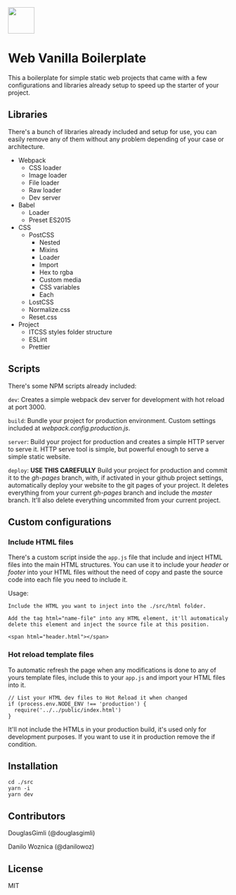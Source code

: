 <img src="https://s3-us-west-2.amazonaws.com/ckl-generic-hosting/cheesecake-logo-blue.png" height="60">

# Web Vanilla Boilerplate


This a boilerplate for simple static web projects that came with a few configurations and libraries already setup to speed up the starter of your project. 


## Libraries

There's a bunch of libraries already included and setup for use, you can easily remove any of them without any problem depending of your case or architecture.

- Webpack
  - CSS loader
  - Image loader
  - File loader
  - Raw loader
  - Dev server
- Babel
  - Loader
  - Preset ES2015
- CSS
  - PostCSS
    - Nested
    - Mixins
    - Loader
    - Import
    - Hex to rgba
    - Custom media
    - CSS variables
    - Each
  - LostCSS 
  - Normalize.css
  - Reset.css
- Project
  - ITCSS styles folder structure
  - ESLint
  - Prettier


## Scripts

There's some NPM scripts already included:

`dev`: Creates a simple webpack dev server for development with hot reload at port 3000.

`build`: Bundle your project for production environment. Custom settings included at *webpack.config.production.js*.

`server`: Build your project for production and creates a simple HTTP server to serve it. HTTP serve tool is simple, but powerful enough to serve a simple static website.

`deploy`: **USE THIS CAREFULLY** Build your project for production and commit it to the *gh-pages* branch, with, if activated in your github project settings, automatically deploy your website to the git pages of your project. It deletes everything from your current *gh-pages* branch and include the *master* branch. It'll also delete everything uncommited from your current project.


## Custom configurations

### **Include HTML files**
There's a custom script inside the `app.js` file that include and inject HTML files into the main HTML structures. You can use it to include your *header* or *footer* into your HTML files without the need of copy and paste the source code into each file you need to include it.

Usage: 

`Include the HTML you want to inject into the ./src/html folder.`

`Add the tag html="name-file" into any HTML element, it'll automaticaly delete this element and inject the source file at this position.`

```
<span html="header.html"></span>
```

### **Hot reload template files**

To automatic refresh the page when any modifications is done to any of yours template files, include this to your `app.js` and import your HTML files into it.

```
// List your HTML dev files to Hot Reload it when changed
if (process.env.NODE_ENV !== 'production') {
  require('../../public/index.html')
}
```

It'll not include the HTMLs in your production build, it's used only for development purposes. If you want to use it in production remove the if condition.


## Installation

```
cd ./src
yarn -i
yarn dev
```


## Contributors

DouglasGimli (@douglasgimli)

Danilo Woznica (@danilowoz)


## License

MIT

